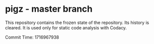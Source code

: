 # pigz - master branch

This repository contains the frozen state of the repository.
Its history is cleared. It is used only for static code
analysis with Codacy.

Commit Time: 1716967938